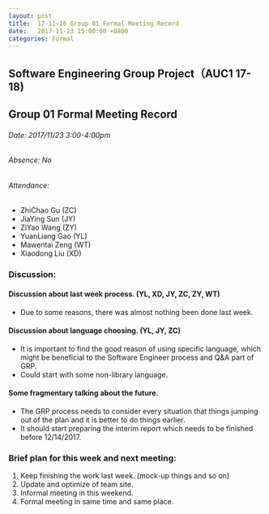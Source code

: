 ```yaml
---
layout: post
title:  17-11-16 Group 01 Formal Meeting Record
date:   2017-11-23 15:00:00 +0800
categories: Formal
---
```

## Software Engineering Group Project（AUC1 17-18)
## Group 01 Formal Meeting Record
###### Date: 2017/11/23 3:00-4:00pm
###### Absence: No
###### Attendance: 
- ZhiChao Gu (ZC)
- JiaYing Sun (JY)
- ZiYao Wang (ZY)
- YuanLiang Gao (YL)
- Mawentai Zeng (WT)
- Xiaodong Liu (XD)

### Discussion:
#### Discussion about last week process. (YL, XD, JY, ZC, ZY, WT)
- Due to some reasons, there was almost nothing been done last week.
#### Discussion about language choosing. (YL, JY, ZC)
- It is important to find the good reason of using specific language, which might be beneficial to the Software Engineer process and Q&A part of GRP.
- Could start with some non-library language.
#### Some fragmentary talking about the future.
- The GRP process needs to consider every situation that things jumping out of the plan and it is better to do things earlier.
- It should start preparing the interim report which needs to be finished before 12/14/2017.

### Brief plan for this week and next meeting:
1. Keep finishing the work last week. (mock-up things and so on)
2. Update and optimize of team site.
3. Informal meeting in this weekend.
4. Formal meeting in same time and same place.